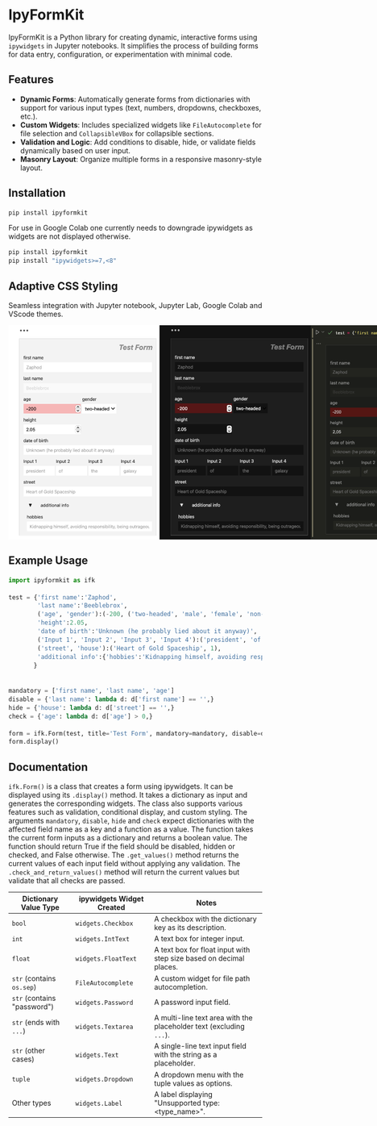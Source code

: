 # IpyFormKit

IpyFormKit is a Python library for creating dynamic, interactive forms using `ipywidgets` in Jupyter notebooks. It simplifies the process of building forms for data entry, configuration, or experimentation with minimal code.

## Features

- **Dynamic Forms**: Automatically generate forms from dictionaries with support for various input types (text, numbers, dropdowns, checkboxes, etc.).
- **Custom Widgets**: Includes specialized widgets like `FileAutocomplete` for file selection and `CollapsibleVBox` for collapsible sections.
- **Validation and Logic**: Add conditions to disable, hide, or validate fields dynamically based on user input.
- **Masonry Layout**: Organize multiple forms in a responsive masonry-style layout.

## Installation
```bash
pip install ipyformkit
```

For use in Google Colab one currently needs to downgrade ipywidgets as widgets are not displayed otherwise.
```bash
pip install ipyformkit
pip install "ipywidgets>=7,<8"
```

## Adaptive CSS Styling

Seamless integration with Jupyter notebook, Jupyter Lab, Google Colab and VScode themes.

<div style="display: flex; justify-content: space-around;">
  <img src="https://raw.githubusercontent.com/RMHoppe/IpyFormKit/refs/heads/main/images/jupyterlab-light.png" alt="Jupyter Lab Light Example" width="300">
  <img src="https://raw.githubusercontent.com/RMHoppe/IpyFormKit/refs/heads/main/images/jupyterlab-dark.png" alt="Jupyter Lab Dark Example" width="300">
  <img src="https://raw.githubusercontent.com/RMHoppe/IpyFormKit/refs/heads/main/images/vscode.png" alt="VSCode Example" width="300">
  <img src="https://raw.githubusercontent.com/RMHoppe/IpyFormKit/refs/heads/main/images/googlecolab.png" alt="Google Colab Example" width="300">
</div>

## Example Usage
```python
import ipyformkit as ifk

test = {'first name':'Zaphod',
        'last name':'Beeblebrox',
        ('age', 'gender'):(-200, ('two-headed', 'male', 'female', 'non-binary')),
        'height':2.05,
        'date of birth':'Unknown (he probably lied about it anyway)',
        ('Input 1', 'Input 2', 'Input 3', 'Input 4'):('president', 'of', 'the', 'galaxy'),
        ('street', 'house'):('Heart of Gold Spaceship', 1),
        'additional info':{'hobbies':'Kidnapping himself, avoiding responsibility, being outrageous',}
       }


mandatory = ['first name', 'last name', 'age']
disable = {'last name': lambda d: d['first name'] == '',}
hide = {'house': lambda d: d['street'] == '',}
check = {'age': lambda d: d['age'] > 0,}

form = ifk.Form(test, title='Test Form', mandatory=mandatory, disable=disable, hide=hide, check=check, max_width=400)
form.display()
```

## Documentation
`ifk.Form()` is a class that creates a form using ipywidgets. It can be displayed using its `.display()` method. It takes a dictionary as input and generates the corresponding widgets. The class also supports various features such as validation, conditional display, and custom styling. The arguments `mandatory`, `disable`, `hide` and `check` expect dictionaries with the affected field name as a key and a function as a value. The function takes the current form inputs as a dictionary and returns a boolean value. The function should return True if the field should be disabled, hidden or checked, and False otherwise. The `.get_values()` method returns the current values of each input field without applying any validation. The `.check_and_return_values()` method will return the current values but validate that all checks are passed.

| **Dictionary Value Type** | **ipywidgets Widget Created**       | **Notes**                                                                 |
|----------------------------|-------------------------------------|---------------------------------------------------------------------------|
| `bool`                    | `widgets.Checkbox`                 | A checkbox with the dictionary key as its description.                   |
| `int`                     | `widgets.IntText`                  | A text box for integer input.                                            |
| `float`                   | `widgets.FloatText`                | A text box for float input with step size based on decimal places.       |
| `str` (contains `os.sep`) | `FileAutocomplete`                 | A custom widget for file path autocompletion.                            |
| `str` (contains "password") | `widgets.Password`               | A password input field.                                                  |
| `str` (ends with `...`)   | `widgets.Textarea`                 | A multi-line text area with the placeholder text (excluding `...`).      |
| `str` (other cases)       | `widgets.Text`                     | A single-line text input field with the string as a placeholder.         |
| `tuple`                   | `widgets.Dropdown`                 | A dropdown menu with the tuple values as options.                        |
| Other types               | `widgets.Label`                    | A label displaying "Unsupported type: <type_name>".                      |